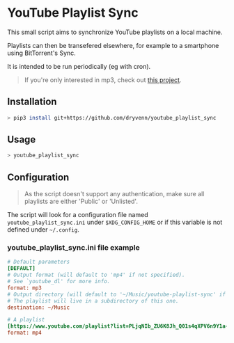 # YouTube Playlist Sync

This small script aims to synchronize YouTube playlists on a local machine.

Playlists can then be transefered elsewhere, for example to a smartphone using BitTorrent's Sync.

It is intended to be run periodically (eg with cron).

> If you're only interested in mp3, check out [this project](https://github.com/dryvenn/youtube_mp3).


## Installation
```bash
> pip3 install git+https://github.com/dryvenn/youtube_playlist_sync
```


## Usage

```bash
> youtube_playlist_sync
```


## Configuration

> As the script doesn't support any authentication, make sure all playlists are either 'Public' or 'Unlisted'.

The script will look for a configuration file named `youtube_playlist_sync.ini` under `$XDG_CONFIG_HOME` or if this variable is not defined under `~/.config`.


### youtube_playlist_sync.ini file example

```ini
# Default parameters
[DEFAULT]
# Output format (will default to 'mp4' if not specified).
# See `youtube_dl' for more info.
format: mp3
# Output directory (will default to '~/Music/youtube-playlist-sync' if not specified).
# The playlist will live in a subdirectory of this one.
destination: ~/Music

# A playlist
[https://www.youtube.com/playlist?list=PLjqNIb_ZU6K8Jh_Q01s4qXPV6n9Y1a-JW]
format: mp4
```
